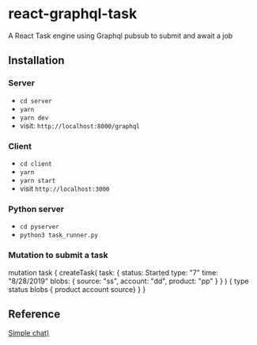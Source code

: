 # react-graphql-task
A React Task engine using Graphql pubsub to submit and await a job

## Installation

### Server

* `cd server`
* `yarn`
* `yarn dev`
* visit: `http://localhost:8000/graphql`

### Client

* `cd client`
* `yarn`
* `yarn start`
* visit `http://localhost:3000`

### Python server

* `cd pyserver`
* `python3 task_runner.py`


### Mutation to submit a task

mutation task {
  createTask(
    task: {
      status: Started
      type: "7"
      time: "8/28/2019"
      blobs: {
        source: "ss",
        account: "dd",
        product: "pp"
      }
    }
  ) {
    type
    status
    blobs { product account source}
  }
}

## Reference

[Simple chat)](https://github.com/LimeGreenJS/simple-chat)
